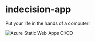 # indecision-app
Put your life in the hands of a computer!

![Azure Static Web Apps CI/CD](https://github.com/ajfleming1/indecision-app/workflows/Azure%20Static%20Web%20Apps%20CI/CD/badge.svg)
